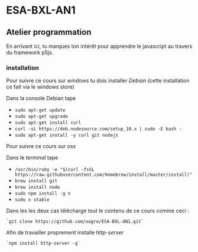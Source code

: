 # ESA-BXL-AN1
## Atelier programmation

En arrivant ici, tu marques ton intérêt pour apprendre le javascript au travers du framework p5js.

### installation
Pour suivre ce cours sur *windows* tu dois installer _Debian_ (cette installation ce fait via le windows store)

Dans la console Debian tape
* `sudo apt-get update`
* `sudo apt-get upgrade`
* `sudo apt-get install curl`
* `curl -sL https://deb.nodesource.com/setup_10.x | sudo -E bash -`
* `sudo apt-get install -y curl git nodejs`

Pour suivre ce cours sur *osx* 

Dans le _terminal_ tape
* `/usr/bin/ruby -e "$(curl -fsSL https://raw.githubusercontent.com/Homebrew/install/master/install)"`
* `brew install git`
* `brew install node`
* `sudo npm install -g n`
* `sudo n stable`

Dans les les deux cas télécharge tout le contenu de ce cours comme ceci :

    `git clone https://github.com/oogre/ESA-BXL-AN1.git`

Afin de travailler proprement installe _http-server_

    `npm install http-server -g`

